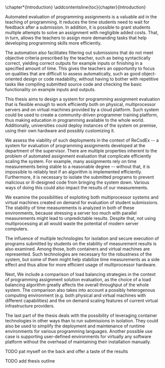 \chapter*{Introduction}
\addcontentsline{toc}{chapter}{Introduction}

Automated evaluation of programming assignments is a valuable aid in the 
teaching of programming. It reduces the time students need to wait for feedback 
after a submission. In addition, it is possible to grant students multiple 
attempts to solve an assignment with negligible added costs. That, in turn, 
allows the teachers to assign more demanding tasks that help developing 
programming skills more efficiently.

The automation also facilitates filtering out submissions that do not meet 
objective criteria prescribed by the teacher, such as being syntactically 
correct, yielding correct outputs for example inputs or finishing in a specified 
amount of time. This gives the teachers an opportunity to focus on qualities 
that are difficult to assess automatically, such as good object-oriented design 
or code readability, without having to bother with repetitive tasks like 
compiling submitted source code and checking the basic functionality on example 
inputs and outputs.

This thesis aims to design a system for programming assignment evaluation that 
is flexible enough to work efficiently both on physical, multiprocessor servers 
and on virtual machines provided by a cloud platform. Such system could be used 
to create a community-driven programmer training platform, thus making education 
in programming available to the whole world. Additionally, universities could 
deploy instances of the system on premise, using their own hardware and possibly 
customizing it.

We assess the viability of such deployments in the context of ReCodEx -- a
system for evaluation of programming assignments developed at the department of
the supervisor. There are multiple properties inherent to the problem of
automated assignment evaluation that complicate efficiently scaling the system. 
For example, many assignments rely on time measurements being stable to a 
reasonable degree -- without that, it is impossible to reliably test if an 
algorithm is implemented efficiently. Furthermore, it is necessary to isolate 
the submitted programs to prevent malicious or ill-designed code from bringing 
the system down. Various ways of doing this could also impact the results of our 
measurements.

We examine the possibilities of exploiting both multiprocessor systems and 
virtual machines created on demand for evaluation of student submissions. The 
stability of time measurements is analyzed in both of these environments, 
because stressing a server too much with parallel measurements might lead to 
unpredictable results. Despite that, not using multiprocessing at all would 
waste the potential of modern server computers.

The influence of multiple technologies for isolation and secure execution of 
programs submitted by students on the stability of measurement results is also 
examined. Among those, both containers and virtual machines are represented. 
Such technologies are necessary for the robustness of the system, but some of 
them might help stabilize time measurements as a side effect and thus allow for 
more efficient usage of multiprocessor hardware.

Next, We include a comparison of load balancing strategies in the context of 
programming assignment solution evaluation, as the choice of a load balancing 
algorithm greatly affects the overall throughput of the whole system. The 
comparison also takes into account a possibly heterogenous computing environment 
(e.g. both physical and virtual machines with different capabilities) and the on
demand scaling features of current virtual infrastructure providers.

The last part of the thesis deals with the possibility of leveraging container 
technologies in other ways than to run submissions in isolation. They could also 
be used to simplify the deployment and maintenance of runtime environments for 
various programming languages. Another possible use case is supporting 
user-defined environments for virtually any software platform without the 
overhead of maintaining their installation manually.

TODO pat myself on the back and offer a taste of the results

TODO add thesis outline
